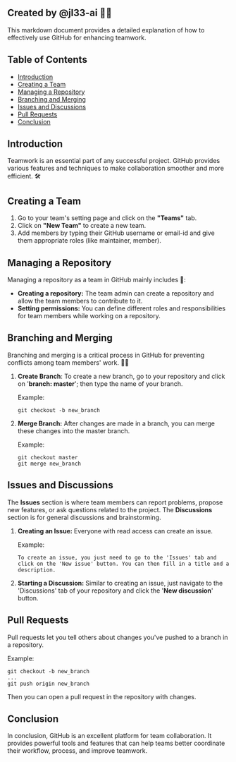 ## Created by @jl33-ai 👦🏻

This markdown document provides a detailed explanation of how to effectively use GitHub for enhancing teamwork. 

## Table of Contents

- [Introduction](#introduction)
- [Creating a Team](#creating-a-team)
- [Managing a Repository](#managing-a-repository)
- [Branching and Merging](#branching-and-merging)
- [Issues and Discussions](#issues-and-discussions)
- [Pull Requests](#pull-requests)
- [Conclusion](#conclusion)

## Introduction
Teamwork is an essential part of any successful project. GitHub provides various features and techniques to make collaboration smoother and more efficient. 🛠

## Creating a Team

1. Go to your team's setting page and click on the **"Teams"** tab.
2. Click on **"New Team"** to create a new team. 
3. Add members by typing their GitHub username or email-id and give them appropriate roles (like maintainer, member).

## Managing a Repository

Managing a repository as a team in GitHub mainly includes 🧰:
  
- **Creating a repository:** The team admin can create a repository and allow the team members to contribute to it.
- **Setting permissions:** You can define different roles and responsibilities for team members while working on a repository.

## Branching and Merging

Branching and merging is a critical process in GitHub for preventing conflicts among team members' work. 🧑‍💻

1. **Create Branch**: To create a new branch, go to your repository and click on '**branch: master**'; then type the name of your branch.

    Example:
    ```
    git checkout -b new_branch
    ```
2. **Merge Branch:** After changes are made in a branch, you can merge these changes into the master branch.

    Example:
    ```
    git checkout master
    git merge new_branch
    ```
  
## Issues and Discussions

The **Issues** section is where team members can report problems, propose new features, or ask questions related to the project. The **Discussions** section is for general discussions and brainstorming. 

1. **Creating an Issue:** Everyone with read access can create an issue.
  
    Example:
    ```
    To create an issue, you just need to go to the 'Issues' tab and click on the 'New issue' button. You can then fill in a title and a description.
    ```

2. **Starting a Discussion:** Similar to creating an issue, just navigate to the 'Discussions' tab of your repository and click the '**New discussion**' button.

## Pull Requests

Pull requests let you tell others about changes you've pushed to a branch in a repository. 

Example:
```
git checkout -b new_branch
...
git push origin new_branch
```
Then you can open a pull request in the repository with changes.

## Conclusion
In conclusion, GitHub is an excellent platform for team collaboration. It provides powerful tools and features that can help teams better coordinate their workflow, process, and improve teamwork.
